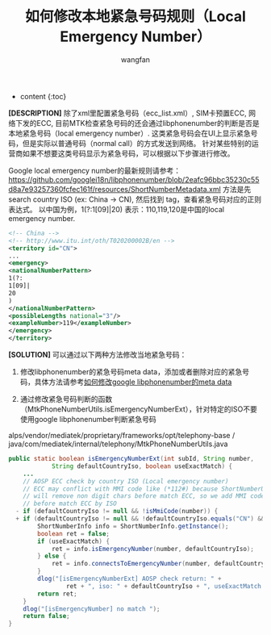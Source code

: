 ﻿---
layout: post
title:  如何修改本地紧急号码规则（Local Emergency Number）
categories: Android
tags:   EmergencyCall
author: wangfan
---

* content
{:toc}

**[DESCRIPTION]**
 除了xml里配置紧急号码（ecc_list.xml）, SIM卡预置ECC, 网络下发的ECC, 目前MTK检查紧急号码的还会通过libphonenumber的判断是否是本地紧急号码（local emergency number）. 这类紧急号码会在UI上显示紧急号码，但是实际以普通号码（normal call）的方式发送到网络。
针对某些特别的运营商如果不想要这类号码显示为紧急号码，可以根据以下步骤进行修改。
 
Google local emergency number的最新规则请参考：
https://github.com/googlei18n/libphonenumber/blob/2eafc96bbc35230c55d8a7e93257360fcfec161f/resources/ShortNumberMetadata.xml
方法是先search country ISO (ex: China  -> CN), 然后找到<emergency> tag，查看紧急号码对应的正则表达式。
以中国为例，1(?:1[09]|20)  表示：110,119,120是中国的local emergency number.

```xml
<!-- China -->
<!-- http://www.itu.int/oth/T020200002B/en -->
<territory id="CN">
...
<emergency>
<nationalNumberPattern>
1(?:
1[09]|
20
)
</nationalNumberPattern>
<possibleLengths national="3"/>
<exampleNumber>119</exampleNumber>
</emergency>
</territory>
```
 
**[SOLUTION]**
 可以通过以下两种方法修改当地紧急号码：
1. 修改libphonenumber的紧急号码meta data，添加或者删除对应的紧急号码，具体方法请参考[如何修改google libphonenumber的meta data](https://blog.csdn.net/wcsbhwy/article/details/106567406)
 
2. 通过修改紧急号码判断的函数（MtkPhoneNumberUtils.isEmergencyNumberExt），针对特定的ISO不要使用google libphonenumber判断紧急号码
 
 alps/vendor/mediatek/proprietary/frameworks/opt/telephony-base / java/com/mediatek/internal/telephony/MtkPhoneNumberUtils.java
```java
public static boolean isEmergencyNumberExt(int subId, String number,
            String defaultCountryIso, boolean useExactMatch) {
    ...
    // AOSP ECC check by country ISO (Local emergency number)
    // ECC may conflict with MMI code like (*112#) because ShortNumberUtil
    // will remove non digit chars before match ECC, so we add MMI code check
    // before match ECC by ISO
  - if (defaultCountryIso != null && !isMmiCode(number)) {
  + if (defaultCountryIso != null && !defaultCountryIso.equals("CN") && !isMmiCode(number)) {
        ShortNumberInfo info = ShortNumberInfo.getInstance();
        boolean ret = false;
        if (useExactMatch) {
            ret = info.isEmergencyNumber(number, defaultCountryIso);
        } else {
            ret = info.connectsToEmergencyNumber(number, defaultCountryIso);
        }
        dlog("[isEmergencyNumberExt] AOSP check return: " +
                ret + ", iso: " + defaultCountryIso + ", useExactMatch: " + useExactMatch);
        return ret;
    }
    dlog("[isEmergencyNumber] no match ");
    return false;
}
```

